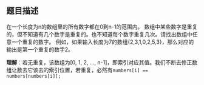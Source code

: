 ## 题目描述

在一个长度为n的数组里的所有数字都在0到n-1的范围内。 数组中某些数字是重复的，但不知道有几个数字是重复的。也不知道每个数字重复几次。请找出数组中任意一个重复的数字。 例如，如果输入长度为7的数组{2,3,1,0,2,5,3}，那么对应的输出是第一个重复的数字2。



**理解**：若无重复，该数组为[0, 1, 2, ..., n-1]，即索引对应其值。我们不断去修正数组让数去它该去的索引位置，若重复，必然有`numbers[i] == numbers[numbers[i]];`